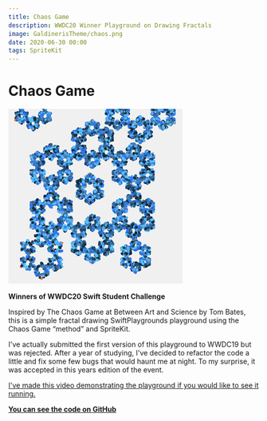 ```yaml
---
title: Chaos Game
description: WWDC20 Winner Playground on Drawing Fractals
image: GaldinerisTheme/chaos.png
date: 2020-06-30 00:00
tags: SpriteKit
---
```

# Chaos Game

![Chaos Game](/GaldinerisTheme/chaos.png)

**Winners of WWDC20 Swift Student Challenge**

Inspired by The Chaos Game at Between Art and Science by Tom Bates, this is a simple fractal drawing SwiftPlaygrounds playground using the Chaos Game “method” and SpriteKit.

I've actually submitted the first version of this playground to WWDC19 but was rejected. After a year of studying, I've decided to refactor the code a little and fix some few bugs that would haunt me at night. To my surprise, it was accepted in this years edition of the event. 

[I've made this video demonstrating the playground if you would like to see it running.](https://youtu.be/LU7Z1dWoP_I)

**[You can see the code on GitHub](https://github.com/Galdineris/ChaosGamePlayground)**


